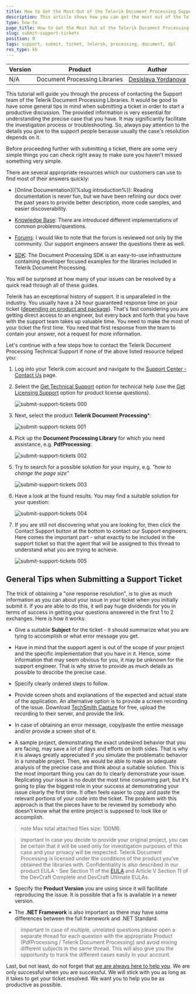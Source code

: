 ```yaml
---
title: How to Get the Most Out of the Telerik Document Processing Support 
description: This article shows how you can get the most out of the Telerik Document Processing Support 
type: how-to
page_title: How to Get the Most Out of the Telerik Document Processing Support   
slug: submit-support-tickets
position: 0
tags: support, submit, ticket, telerik, processing, document, dpl
res_type: kb
---
```


| Version | Product | Author | 
| --- | --- | ---- | 
| N/A | Document Processing Libraries |[Desislava Yordanova](https://www.telerik.com/blogs/author/desislava-yordanova)| 

This tutorial will guide you through the process of contacting the Support team of the Telerik Document Processing Libraries. It would be good to have some general tips in mind when submitting a ticket in order to start a productive discussion. The provided information is very essential for understanding the precise case that you have. It may significantly facilitate the investigation process or troubleshooting. So, always pay attention to the details you give to the support people because usually the case's resolution depends on it.  

Before proceeding further with submitting a ticket, there are some very simple things you can check right away to make sure you haven't missed something very simple.

There are several appropriate resources which our customers can use to find most of their answers quickly:

* [Online Documentation]({%slug introduction%}): Reading documentation is never fun, but we have been refining our docs over the past years to provide better description, more code samples, and easier discoverability.

* [Knowledge Base](https://docs.telerik.com/devtools/document-processing/knowledge-base): There are introduced different implementations of common problems/questions.

* [Forums](https://www.telerik.com/forums/telerik-document-processing): I would like to note that the forum is reviewed not only by the community. Our support engineers answer the questions there as well.

* [SDK](https://github.com/telerik/document-processing-sdk): The Document Processing SDK is an easy-to-use infrastructure containing developer focused examples for the libraries included in Telerik Document Processing.

You will be surprised at how many of your issues can be resolved by a quick read through all of these guides.

Telerik has an exceptional history of support. It is unparalleled in the industry. You usually have a 24 hour guaranteed response time on your ticket ([depending on product and package](https://www.telerik.com/purchase/support-plans)). That's fast considering you are getting direct access to an engineer, but every back and forth that you have with the support team takes up valuable time. You need to make the most of your ticket the first time. You need that first response from the team to contain your answer, not a request for more information.

Let's continue with a few steps how to contact the Telerik Document Processing Technical Support if none of the above listed resource helped you:

1. Log into your Telerik.com account and navigate to the [Support Center - Contact Us](https://www.telerik.com/account/support-center/contact-us) page.
2. Select the [Get Technical Support](https://www.telerik.com/account/support-center/contact-us/technical-support) option for technical help (use the [Get Licensing Support](https://www.telerik.com/account/support-center/contact-us/licensing-support) option for product license questions).

    ![submit-support-tickets 000](images/submit-support-tickets000.png)

3. Next, select the product **Telerik Document Processing***: 

	![submit-support-tickets 001](images/submit-support-tickets001.png)

4. Pick up the **Document Processing Library** for which you need assistance, e.g. **PdfProcessing**:

	![submit-support-tickets 002](images/submit-support-tickets002.png)

5. Try to search for a possible solution for your inquiry, e.g. *"how to change the page size"*

	![submit-support-tickets 003](images/submit-support-tickets003.png)

6. Have a look at the found results. You may find a suitable solution for your question:

	![submit-support-tickets 004](images/submit-support-tickets004.png)

7. If you are still not discovering what you are looking for, then click the Contact Support button at the bottom to contact our Support engineers. Here comes the important part - what exactly to be included in the support ticket so that the agent that will be assigned to this thread to understand what you are trying to achieve.

	![submit-support-tickets 005](images/submit-support-tickets005.png)


## General Tips when Submitting a Support Ticket

The trick of obtaining a "one response resolution", is to give as much information as you can about your issue in your ticket when you initially submit it. If you are able to do this, it will pay huge dividends for you in terms of success in getting your questions answered in the first 1 to 2 exchanges. Here is how it works:

* Give a suitable **Subject** for the ticket - it should summarize what you are tying to accomplish or what error message you get. 

* Have in mind that the support agent is out of the scope of your project and the specific implementation that you have in it. Hence, some information that may seem obvious for you, it may be unknown for the support engineer. That is why strive to provide as much details as possible to describe the precise case.

* Specify clearly ordered steps to follow.

* Provide screen shots and explanations of the expected and actual state of the application. An alternative option is to provide a screen recording of the issue. Download [TechSmith Capture](https://www.techsmith.com/jing-tool.html) for free, upload the recording to their server, and provide the link.

* In case of obtaining an error message, copy/paste the entire message and/or provide a screen shot of it.
	
* A sample project, demonstrating the exact undesired behavior that you are facing, may save a lot of days and efforts on both sides. That is why it is always greatly appreciated if you simulate the problematic behavior in a runnable project. Then, we would be able to make an adequate analysis of the precise case and think about a suitable solution. This is the most important thing you can do to clearly demonstrate your issue. Replicating your issue is no doubt the most time consuming part, but it's going to play the biggest role in your success at demonstrating your issue clearly the first time. It often feels easier to copy and paste the relevant portions of your code into the ticket. The problem with this approach is that the pieces have to be reviewed by somebody who doesn't know what the entire project is supposed to look like or accomplish. 

>note Max total attached files size: 100MB.
	
>important In case you decide to provide your original project, you can be certain that it will be used only for investigation purposes of this case and your privacy will be respected. Telerik Document Processing is licensed under the conditions of the product you've obtained the libraries with. Confidentiality is also described in our product EULA - See Section 11 of the [EULA](https://docs.telerik.com/devtools/document-processing/distribution-and-licensing/license-agreement) and Article V Section 11 of the DevCraft Complete and DevCraft Ultimate EULAs.

* Specify the **Product Version** you are using since it will facilitate reproducing the issue. It is possible that a fix is available in a newer version.

* The **.NET Framework** is also important as there may have some differences between the full framework and .NET Standard.

>important In case of multiple, unrelated questions please open a separate thread for each question with the appropriate Product (PdfProcessing  / Telerik Document Processing) and avoid mixing different subjects in the same thread. This will also give you the opportunity to track the different cases easily in your account. 

Last, but not least, do not forget that [we are always here to help you](https://www.telerik.com/best-tech-support). We are only successful when you are successful. We will stick with you as long as it takes to get your ticket resolved. We want you to help you be as productive as possible. 
